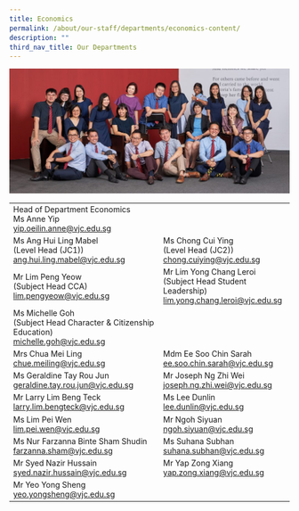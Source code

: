 ```yaml
---
title: Economics
permalink: /about/our-staff/departments/economics-content/
description: ""
third_nav_title: Our Departments
---
```

![](/images/d-eco-1024x455.jpg)

|  |  | 
| -------- | -------- | 
|Head of Department Economics<br>Ms Anne Yip<br>[yip.oeilin.anne@vjc.edu.sg](mailto:yip.oeilin.anne@vjc.edu.sg)||
|Ms Ang Hui Ling Mabel<br>(Level Head (JC1))<br>[ang.hui.ling.mabel@vjc.edu.sg](mailto:ang.hui.ling.mabel@vjc.edu.sg)|Ms Chong Cui Ying<br>(Level Head (JC2))<br>[chong.cuiying@vjc.edu.sg](mailto:chong.cuiying@vjc.edu.sg)|
|Mr Lim Peng Yeow<br>(Subject Head CCA)<br>[lim.pengyeow@vjc.edu.sg](mailto:lim.pengyeow@vjc.edu.sg)|Mr Lim Yong Chang Leroi<br>(Subject Head Student Leadership)<br>[lim.yong.chang.leroi@vjc.edu.sg](mailto:lim.yong.chang.leroi@vjc.edu.sg)|
|Ms Michelle Goh<br>(Subject Head Character &amp; Citizenship Education)<br>[michelle.goh@vjc.edu.sg](mailto:michelle.goh@vjc.edu.sg)||
|Mrs Chua Mei Ling<br>[chue.meiling@vjc.edu.sg](mailto:chue.meiling@vjc.edu.sg)|Mdm Ee Soo Chin Sarah<br>[ee.soo.chin.sarah@vjc.edu.sg](mailto:ee.soo.chin.sarah@vjc.edu.sg)|
|Ms Geraldine Tay Rou Jun<br>[geraldine.tay.rou.jun@vjc.edu.sg](mailto:geraldine.tay.rou.jun@vjc.edu.sg)|Mr Joseph Ng Zhi Wei<br>[joseph.ng.zhi.wei@vjc.edu.sg](mailto:joseph.ng.zhi.wei@vjc.edu.sg)|
|Mr Larry Lim Beng Teck<br>[larry.lim.bengteck@vjc.edu.sg](mailto:larry.lim.bengteck@vjc.edu.sg) |Ms Lee Dunlin<br>[lee.dunlin@vjc.edu.sg](mailto:lee.dunlin@vjc.edu.sg)|
|Ms Lim Pei Wen<br>[lim.pei.wen@vjc.edu.sg](mailto:lim.pei.wen@vjc.edu.sg) |Mr Ngoh Siyuan<br>[ngoh.siyuan@vjc.edu.sg](mailto:ngoh.siyuan@vjc.edu.sg)|
|Ms Nur Farzanna Binte Sham Shudin<br>[farzanna.sham@vjc.edu.sg](mailto:farzanna.sham@vjc.edu.sg)|Ms Suhana Subhan<br>[suhana.subhan@vjc.edu.sg](mailto:suhana.subhan@vjc.edu.sg) |
|Mr Syed Nazir Hussain<br>[syed.nazir.hussain@vjc.edu.sg](mailto:syed.nazir.hussain@vjc.edu.sg)|Mr Yap Zong Xiang<br>[yap.zong.xiang@vjc.edu.sg](mailto:yap.zong.xiang@vjc.edu.sg)| 
|Mr Yeo Yong Sheng<br>[yeo.yongsheng@vjc.edu.sg](mailto:yeo.yongsheng@vjc.edu.sg)||